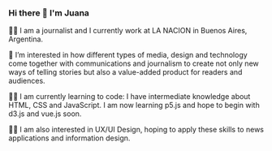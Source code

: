 ### Hi there 👋 I'm Juana

:female_detective: I am a journalist and I currently work at LA NACION in Buenos Aires, Argentina. 

:iphone:	I’m interested in how different types of media, design and technology come together with communications and journalism to create not only new ways of telling stories but also a value-added product for readers and audiences.

:woman_technologist: I am currently learning to code: I have intermediate knowledge about HTML, CSS and JavaScript. I am now learning p5.js and hope to begin with d3.js and vue.js soon.

:artist: I am also interested in UX/UI Design, hoping to apply these skills to news applications and information design.

<!--
**juanacopello/juanacopello** is a ✨ _special_ ✨ repository because its `README.md` (this file) appears on your GitHub profile.

Here are some ideas to get you started:

- 🔭 I’m currently working on ...
- 🌱 I’m currently learning ...
- 👯 I’m looking to collaborate on ...
- 🤔 I’m looking for help with ...
- 💬 Ask me about ...
- 📫 How to reach me: ...
- 😄 Pronouns: ...
- ⚡ Fun fact: ...
-->
